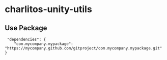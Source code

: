 ﻿# charlitos-unity-utils

## Use Package

```
 "dependencies": {
    "com.mycompany.mypackage": "https://mycompany.github.com/gitproject/com.mycompany.mypackage.git"
}
```
